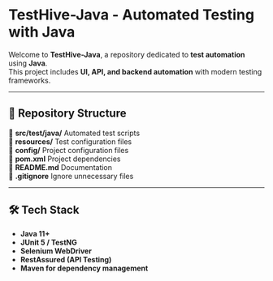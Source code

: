 # TestHive-Java - Automated Testing with Java

Welcome to **TestHive-Java**, a repository dedicated to **test automation** using **Java**.  
This project includes **UI, API, and backend automation** with modern testing frameworks.

---

## 📂 Repository Structure

📁 **src/test/java/** Automated test scripts  
📁 **resources/** Test configuration files  
📁 **config/** Project configuration files  
📄 **pom.xml** Project dependencies  
📄 **README.md** Documentation  
📄 **.gitignore** Ignore unnecessary files  
 
---

## 🛠 Tech Stack
- **Java 11+**
- **JUnit 5 / TestNG**
- **Selenium WebDriver**
- **RestAssured (API Testing)**
- **Maven for dependency management**
